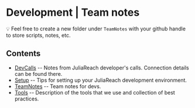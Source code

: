 # Development | Team notes


💡 Feel free to create a new folder under `TeamNotes` with your github handle to store scripts, notes, etc.

## Contents

- [DevCalls](https://github.com/JuliaReach/dev/blob/master/DevCalls.md) -- Notes from JuliaReach developer's calls. Connection details can be found there.
- [Setup](https://github.com/JuliaReach/dev/blob/master/Setup.md) -- Tips for setting up your JuliaReach development environment.
- [TeamNotes](https://github.com/JuliaReach/dev/blob/master/TeamNotes.md) -- Team notes for devs.
- [Tools](https://github.com/JuliaReach/dev/blob/master/Tools.md) -- Description of the tools that we use and collection of best practices.
